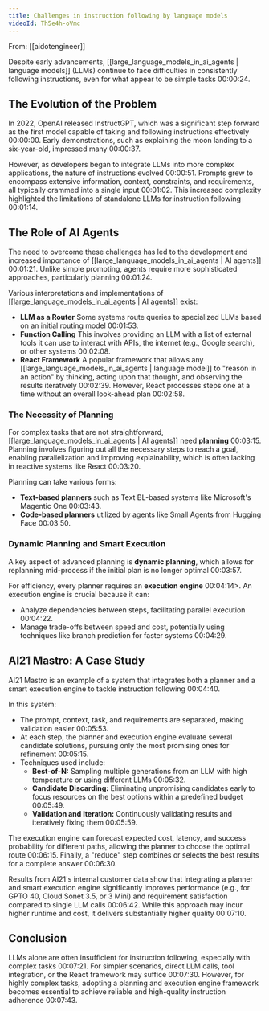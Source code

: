 ```yaml
---
title: Challenges in instruction following by language models
videoId: Th5e4h-oVmc
---
```


From: [[aidotengineer]] <br/> 

Despite early advancements, [[large_language_models_in_ai_agents | language models]] (LLMs) continue to face difficulties in consistently following instructions, even for what appear to be simple tasks <a class="yt-timestamp" data-t="00:00:24">00:00:24</a>.

## The Evolution of the Problem

In 2022, OpenAI released InstructGPT, which was a significant step forward as the first model capable of taking and following instructions effectively <a class="yt-timestamp" data-t="00:00:00">00:00:00</a>. Early demonstrations, such as explaining the moon landing to a six-year-old, impressed many <a class="yt-timestamp" data-t="00:00:37">00:00:37</a>.

However, as developers began to integrate LLMs into more complex applications, the nature of instructions evolved <a class="yt-timestamp" data-t="00:00:51">00:00:51</a>. Prompts grew to encompass extensive information, context, constraints, and requirements, all typically crammed into a single input <a class="yt-timestamp" data-t="00:01:02">00:01:02</a>. This increased complexity highlighted the limitations of standalone LLMs for instruction following <a class="yt-timestamp" data-t="00:01:14">00:01:14</a>.

## The Role of AI Agents

The need to overcome these challenges has led to the development and increased importance of [[large_language_models_in_ai_agents | AI agents]] <a class="yt-timestamp" data-t="00:01:21">00:01:21</a>. Unlike simple prompting, agents require more sophisticated approaches, particularly planning <a class="yt-timestamp" data-t="00:01:24">00:01:24</a>.

Various interpretations and implementations of [[large_language_models_in_ai_agents | AI agents]] exist:
*   **LLM as a Router** Some systems route queries to specialized LLMs based on an initial routing model <a class="yt-timestamp" data-t="00:01:53">00:01:53</a>.
*   **Function Calling** This involves providing an LLM with a list of external tools it can use to interact with APIs, the internet (e.g., Google search), or other systems <a class="yt-timestamp" data-t="00:02:08">00:02:08</a>.
*   **React Framework** A popular framework that allows any [[large_language_models_in_ai_agents | language model]] to "reason in an action" by thinking, acting upon that thought, and observing the results iteratively <a class="yt-timestamp" data-t="00:02:39">00:02:39</a>. However, React processes steps one at a time without an overall look-ahead plan <a class="yt-timestamp" data-t="00:02:58">00:02:58</a>.

### The Necessity of Planning

For complex tasks that are not straightforward, [[large_language_models_in_ai_agents | AI agents]] need **planning** <a class="yt-timestamp" data-t="00:03:15">00:03:15</a>. Planning involves figuring out all the necessary steps to reach a goal, enabling parallelization and improving explainability, which is often lacking in reactive systems like React <a class="yt-timestamp" data-t="00:03:20">00:03:20</a>.

Planning can take various forms:
*   **Text-based planners** such as Text BL-based systems like Microsoft's Magentic One <a class="yt-timestamp" data-t="00:03:43">00:03:43</a>.
*   **Code-based planners** utilized by agents like Small Agents from Hugging Face <a class="yt-timestamp" data-t="00:03:50">00:03:50</a>.

### Dynamic Planning and Smart Execution

A key aspect of advanced planning is **dynamic planning**, which allows for replanning mid-process if the initial plan is no longer optimal <a class="yt-timestamp" data-t="00:03:57">00:03:57</a>.

For efficiency, every planner requires an **execution engine** <a class="yt-timestamp" data-t="00:04:14">00:04:14>. An execution engine is crucial because it can:
*   Analyze dependencies between steps, facilitating parallel execution <a class="yt-timestamp" data-t="00:04:22">00:04:22</a>.
*   Manage trade-offs between speed and cost, potentially using techniques like branch prediction for faster systems <a class="yt-timestamp" data-t="00:04:29">00:04:29</a>.

## AI21 Mastro: A Case Study

AI21 Mastro is an example of a system that integrates both a planner and a smart execution engine to tackle instruction following <a class="yt-timestamp" data-t="00:04:40">00:04:40</a>.

In this system:
*   The prompt, context, task, and requirements are separated, making validation easier <a class="yt-timestamp" data-t="00:04:53">00:05:53</a>.
*   At each step, the planner and execution engine evaluate several candidate solutions, pursuing only the most promising ones for refinement <a class="yt-timestamp" data-t="00:05:15">00:05:15</a>.
*   Techniques used include:
    *   **Best-of-N:** Sampling multiple generations from an LLM with high temperature or using different LLMs <a class="yt-timestamp" data-t="00:05:32">00:05:32</a>.
    *   **Candidate Discarding:** Eliminating unpromising candidates early to focus resources on the best options within a predefined budget <a class="yt-timestamp" data-t="00:05:49">00:05:49</a>.
    *   **Validation and Iteration:** Continuously validating results and iteratively fixing them <a class="yt-timestamp" data-t="00:05:59">00:05:59</a>.

The execution engine can forecast expected cost, latency, and success probability for different paths, allowing the planner to choose the optimal route <a class="yt-timestamp" data-t="00:06:15">00:06:15</a>. Finally, a "reduce" step combines or selects the best results for a complete answer <a class="yt-timestamp" data-t="00:06:30">00:06:30</a>.

Results from AI21's internal customer data show that integrating a planner and smart execution engine significantly improves performance (e.g., for GPTO 40, Cloud Sonet 3.5, or 3 Mini) and requirement satisfaction compared to single LLM calls <a class="yt-timestamp" data-t="00:06:42">00:06:42</a>. While this approach may incur higher runtime and cost, it delivers substantially higher quality <a class="yt-timestamp" data-t="00:07:10">00:07:10</a>.

## Conclusion

LLMs alone are often insufficient for instruction following, especially with complex tasks <a class="yt-timestamp" data-t="00:07:21">00:07:21</a>. For simpler scenarios, direct LLM calls, tool integration, or the React framework may suffice <a class="yt-timestamp" data-t="00:07:30">00:07:30</a>. However, for highly complex tasks, adopting a planning and execution engine framework becomes essential to achieve reliable and high-quality instruction adherence <a class="yt-timestamp" data-t="00:07:43">00:07:43</a>.